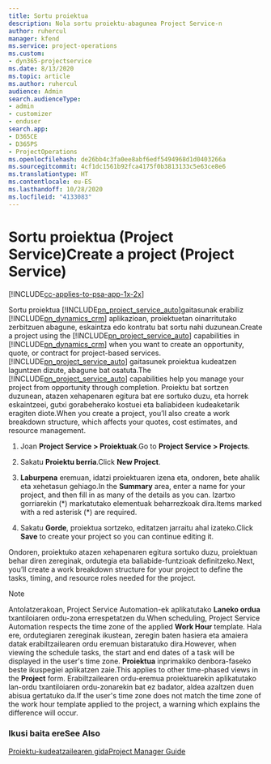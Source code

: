 ```yaml
---
title: Sortu proiektua
description: Nola sortu proiektu-abagunea Project Service-n
author: ruhercul
manager: kfend
ms.service: project-operations
ms.custom:
- dyn365-projectservice
ms.date: 8/13/2020
ms.topic: article
ms.author: ruhercul
audience: Admin
search.audienceType:
- admin
- customizer
- enduser
search.app:
- D365CE
- D365PS
- ProjectOperations
ms.openlocfilehash: de26bb4c3fa0ee8abf6edf5494968d1d0403266a
ms.sourcegitcommit: 4cf1dc1561b92fca4175f0b3813133c5e63ce8e6
ms.translationtype: HT
ms.contentlocale: eu-ES
ms.lasthandoff: 10/28/2020
ms.locfileid: "4133083"
---
```

# <a name="create-a-project-project-service"></a><span data-ttu-id="eaa65-103">Sortu proiektua (Project Service)</span><span class="sxs-lookup"><span data-stu-id="eaa65-103">Create a project (Project Service)</span></span>

[!INCLUDE[cc-applies-to-psa-app-1x-2x](../includes/cc-applies-to-psa-app-1x-2x.md)]

<span data-ttu-id="eaa65-104">Sortu proiektua [!INCLUDE[pn_project_service_auto](../includes/pn-project-service-auto.md)]gaitasunak erabiliz [!INCLUDE[pn_dynamics_crm](../includes/pn-dynamics-crm.md)] aplikazioan, proiektuetan oinarritutako zerbitzuen abagune, eskaintza edo kontratu bat sortu nahi duzunean.</span><span class="sxs-lookup"><span data-stu-id="eaa65-104">Create a project using the [!INCLUDE[pn_project_service_auto](../includes/pn-project-service-auto.md)] capabilities in [!INCLUDE[pn_dynamics_crm](../includes/pn-dynamics-crm.md)] when you want to create an opportunity, quote, or contract for project-based services.</span></span> <span data-ttu-id="eaa65-105">[!INCLUDE[pn_project_service_auto](../includes/pn-project-service-auto.md)] gaitasunek proiektua kudeatzen laguntzen dizute, abagune bat osatuta.</span><span class="sxs-lookup"><span data-stu-id="eaa65-105">The [!INCLUDE[pn_project_service_auto](../includes/pn-project-service-auto.md)] capabilities help you manage your project from opportunity through completion.</span></span> <span data-ttu-id="eaa65-106">Proiektu bat sortzen duzunean, atazen xehapenaren egitura bat ere sortuko duzu, eta horrek eskaintzeei, gutxi gorabeherako kostuei eta baliabideen kudeaketarik eragiten diote.</span><span class="sxs-lookup"><span data-stu-id="eaa65-106">When you create a project, you’ll also create a work breakdown structure, which affects your quotes, cost estimates, and resource management.</span></span>  
  
1.  <span data-ttu-id="eaa65-107">Joan **Project Service > Proiektuak**.</span><span class="sxs-lookup"><span data-stu-id="eaa65-107">Go to **Project Service > Projects**.</span></span>  
  
2.  <span data-ttu-id="eaa65-108">Sakatu **Proiektu berria**.</span><span class="sxs-lookup"><span data-stu-id="eaa65-108">Click **New Project**.</span></span>  
  
3.  <span data-ttu-id="eaa65-109">**Laburpena** eremuan, idatzi proiektuaren izena eta, ondoren, bete ahalik eta xehetasun gehiago.</span><span class="sxs-lookup"><span data-stu-id="eaa65-109">In the **Summary** area, enter a name for your project, and then fill in as many of the details as you can.</span></span> <span data-ttu-id="eaa65-110">Izartxo gorriarekin (\*) markatutako elementuak beharrezkoak dira.</span><span class="sxs-lookup"><span data-stu-id="eaa65-110">Items marked with a red asterisk (\*) are required.</span></span>  
  
4.  <span data-ttu-id="eaa65-111">Sakatu **Gorde**, proiektua sortzeko, editatzen jarraitu ahal izateko.</span><span class="sxs-lookup"><span data-stu-id="eaa65-111">Click **Save** to create your project so you can continue editing it.</span></span>  
  
<span data-ttu-id="eaa65-112">Ondoren, proiektuko atazen xehapenaren egitura sortuko duzu, proiektuan behar diren zereginak, ordutegia eta baliabide-funtzioak definitzeko.</span><span class="sxs-lookup"><span data-stu-id="eaa65-112">Next, you’ll create a work breakdown structure for your project to define the tasks, timing, and resource roles needed for the project.</span></span>  

> [!NOTE]
> <span data-ttu-id="eaa65-113">Antolatzerakoan, Project Service Automation-ek aplikatutako **Laneko ordua** txantiloiaren ordu-zona errespetatzen du.</span><span class="sxs-lookup"><span data-stu-id="eaa65-113">When scheduling, Project Service Automation respects the time zone of the applied **Work Hour** template.</span></span> <span data-ttu-id="eaa65-114">Hala ere, ordutegiaren zereginak ikustean, zeregin baten hasiera eta amaiera datak erabiltzailearen ordu eremuan bistaratuko dira.</span><span class="sxs-lookup"><span data-stu-id="eaa65-114">However, when viewing the schedule tasks, the start and end dates of a task will be displayed in the user's time zone.</span></span> <span data-ttu-id="eaa65-115">**Proiektua** inprimakiko denbora-faseko beste ikuspegiei aplikatzen zaie.</span><span class="sxs-lookup"><span data-stu-id="eaa65-115">This applies to other time-phased views in the **Project** form.</span></span> <span data-ttu-id="eaa65-116">Erabiltzailearen ordu-eremua proiektuarekin aplikatutako lan-ordu txantiloiaren ordu-zonarekin bat ez badator, aldea azaltzen duen abisua gertatuko da.</span><span class="sxs-lookup"><span data-stu-id="eaa65-116">If the user's time zone does not match the time zone of the work hour template applied to the project, a warning which explains the difference will occur.</span></span> 
  
### <a name="see-also"></a><span data-ttu-id="eaa65-117">Ikusi baita ere</span><span class="sxs-lookup"><span data-stu-id="eaa65-117">See Also</span></span>  
 [<span data-ttu-id="eaa65-118">Proiektu-kudeatzailearen gida</span><span class="sxs-lookup"><span data-stu-id="eaa65-118">Project Manager Guide</span></span>](../psa/project-manager-guide.md)
